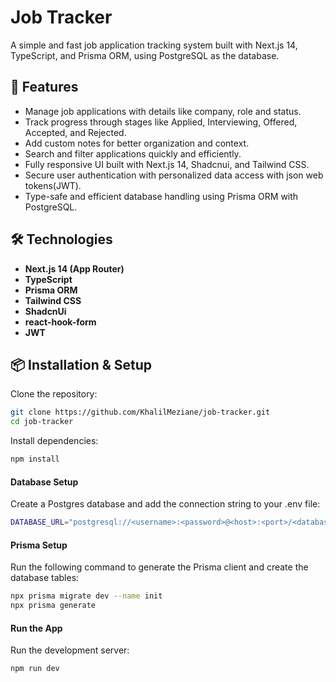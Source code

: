 # Job Tracker

A simple and fast job application tracking system built with Next.js 14, TypeScript, and Prisma ORM, using PostgreSQL as the database.

## 🚀 Features

- Manage job applications with details like company, role and status.
- Track progress through stages like Applied, Interviewing, Offered, Accepted, and Rejected.
- Add custom notes for better organization and context.
- Search and filter applications quickly and efficiently.
- Fully responsive UI built with Next.js 14, Shadcnui, and Tailwind CSS.
- Secure user authentication with personalized data access with json web tokens(JWT).
- Type-safe and efficient database handling using Prisma ORM with PostgreSQL.

## 🛠️ Technologies

- **Next.js 14 (App Router)**
- **TypeScript**
- **Prisma ORM**
- **Tailwind CSS**
- **ShadcnUi**
- **react-hook-form**
- **JWT**

## 📦 Installation & Setup

Clone the repository:

```bash
git clone https://github.com/KhalilMeziane/job-tracker.git
cd job-tracker
```

Install dependencies:

```bash
npm install
```

#### Database Setup

Create a Postgres database and add the connection string to your .env file:

```bash
DATABASE_URL="postgresql://<username>:<password>@<host>:<port>/<database>"
```

#### Prisma Setup

Run the following command to generate the Prisma client and create the database tables:

```bash
npx prisma migrate dev --name init
npx prisma generate
```

#### Run the App

Run the development server:

```bash
npm run dev
```
